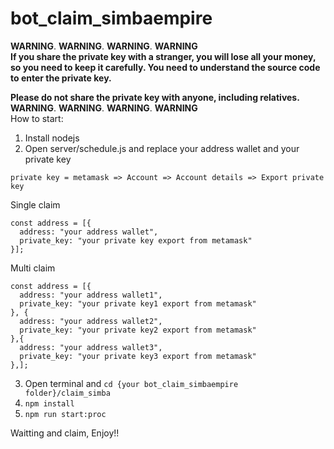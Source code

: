 # bot_claim_simbaempire

**WARNING**. **WARNING**. **WARNING**. **WARNING** <br/>
**If you share the private key with a stranger, you will lose all your money, so you need to keep it carefully. You need to understand the source code to enter the private key.** <br/>

**Please do not share the private key with anyone, including relatives.** <br/>
**WARNING**. **WARNING**. **WARNING**. **WARNING** <br/>
How to start:

1.  Install nodejs
2.  Open server/schedule.js and replace your address wallet and your private key

```private key = metamask => Account => Account details => Export private key```

Single claim
```
const address = [{
  address: "your address wallet",
  private_key: "your private key export from metamask"
}];
```
Multi claim
```
const address = [{
  address: "your address wallet1",
  private_key: "your private key1 export from metamask"
}, {
  address: "your address wallet2",
  private_key: "your private key2 export from metamask"
},{
  address: "your address wallet3",
  private_key: "your private key3 export from metamask"
},];
```
3.  Open terminal and ```cd {your bot_claim_simbaempire folder}/claim_simba```
4.  ```npm install```
5.  ```npm run start:proc```

Waitting and claim, Enjoy!!
